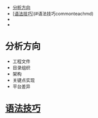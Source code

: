 <!-- TOC -->

- [分析方向](#分析方向)
- [[语法技巧](./commonTeach.md)](#语法技巧commonteachmd)
- [](#)
- [](#-1)

<!-- /TOC -->

# 分析方向
- 工程文件
- 目录组织
- 架构
- 关键点实现 
- 平台差异
# [语法技巧](./commonTeach.md)
# 
# 
